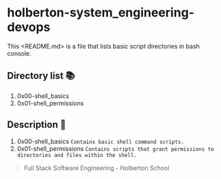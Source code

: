 # holberton-system_engineering-devops

This <README.md> is a file that lists basic script directories in bash console.  

## Directory list :books:

1. 0x00-shell_basics
2. 0x01-shell_permissions

## Description :page_facing_up:

1. 0x00-shell_basics ```Contains basic shell command scripts.```
2. 0x01-shell_permissions ```Contains scripts that grant permissions to directories and files within the shell.```

> Full Stack Software Engineering - Holberton School